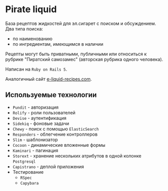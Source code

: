 # Pirate liquid
База рецептов жидкостей для эл.сигарет с поиском и обсуждением.
Два типа поиска:
- по наименованию
- по ингредиентам, имеющимся в наличии

Рецепты могут быть приватными, публичными или относиться к рубрике "Пиратский самозамес" (авторская рубрика одного человека).

Написан на `Ruby on Rails 5`.

Аналогичный сайт [e-liquid-recipes.com](e-liquid-recipes.com).

## Используемые технологии
- `Pundit` - авторизация
- `Rolify` - роли пользователей
- `Devise` - аутентификация
- `Sidekiq` - фоновые задачи
- `Chewy` - поиск с помощью `ElasticSearch`
- `Responders` - облегчение контроллеров
- `Slim` - шаблонизатор
- `Cocoon` - динамические вложенные формы
- `Kaminari` - пагинация
- `Storext` - хранение нескольких атрибутов в одной колонке `Postgresql`
- `Capistrano` - деплой приложения
- Тестирование
  - `RSpec`
  - `Capybara`
